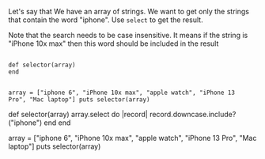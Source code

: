 Let's say that We have an array of strings.
We want to get only the strings that contain the word "iphone".
Use `select` to get the result.

Note that the search needs to be case insensitive. It means if the string is "iPhone 10x max"
then this word should be included in the result

<Editor lang="ruby" type="exercise">
<code>
def selector(array)
end

array = ["iphone 6", "iPhone 10x max", "apple watch", "iPhone 13 Pro", "Mac laptop"]
puts selector(array)
</code>

<solution>
def selector(array)
  array.select do |record|
    record.downcase.include?("iphone")
  end
end

array = ["iphone 6", "iPhone 10x max", "apple watch", "iPhone 13 Pro", "Mac laptop"]
puts selector(array)
</solution>
</Editor>